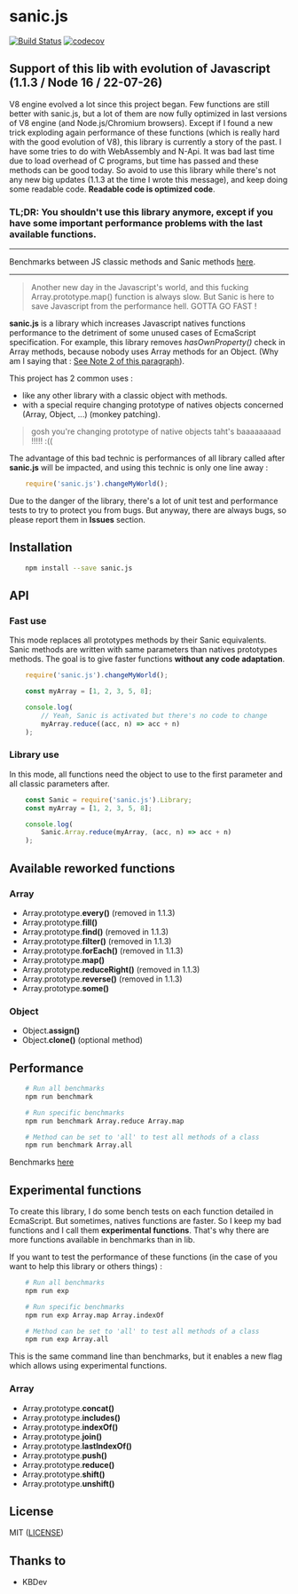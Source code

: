 # sanic.js

[![Build Status](https://travis-ci.org/kb-dev/sanic.js.svg?branch=master)](https://travis-ci.org/kb-dev/sanic.js)
[![codecov](https://codecov.io/gh/kb-dev/sanic.js/branch/master/graph/badge.svg)](https://codecov.io/gh/kb-dev/sanic.js)

## Support of this lib with evolution of Javascript (1.1.3 / Node 16 / 22-07-26)

V8 engine evolved a lot since this project began. Few functions are still better with sanic.js, but a lot of them are now fully optimized in last versions of V8 engine (and Node.js/Chromium browsers).
Except if I found a new trick exploding again performance of these functions (which is really hard with the good evolution of V8), this library is currently a story of the past.
I have some tries to do with WebAssembly and N-Api. It was bad last time due to load overhead of C programs, but time has passed and these methods can be good today.
So avoid to use this library while there's not any new big updates (1.1.3 at the time I wrote this message), and keep doing some readable code. **Readable code is optimized code**.

### TL;DR: You shouldn't use this library anymore, except if you have some important performance problems with the last available functions.

---

Benchmarks between JS classic methods and Sanic methods [here](doc/perf.md).

---

> Another new day in the Javascript's world, and this fucking Array.prototype.map() function is always slow. But Sanic is here to save Javascript from the performance hell. GOTTA GO FAST !

**sanic.js** is a library which increases Javascript natives functions performance to the detriment of some unused cases of EcmaScript specification. For example, this library removes _hasOwnProperty()_ check in Array methods, because nobody uses Array methods for an Object. (Why am I saying that : [See Note 2 of this paragraph](http://www.ecma-international.org/ecma-262/6.0/#sec-array.prototype.map)). 

This project has 2 common uses :
 - like any other library with a classic object with methods.
 - with a special require changing prototype of natives objects concerned (Array, Object, ...) (monkey patching).

> gosh you're changing prototype of native objects taht's baaaaaaaad !!!!! :((

The advantage of this bad technic is performances of all library called after **sanic.js** will be impacted, and using this technic is only one line away : 

```js 
    require('sanic.js').changeMyWorld();
``` 

Due to the danger of the library, there's a lot of unit test and performance tests to try to protect you from bugs. But anyway, there are always bugs, so please report them in **Issues** section.

## Installation

```bash
    npm install --save sanic.js
```

## API

### Fast use

This mode replaces all prototypes methods by their Sanic equivalents. Sanic methods are written with same parameters than natives prototypes methods. The goal is to give faster functions **without any code adaptation**.

```js
    require('sanic.js').changeMyWorld();

    const myArray = [1, 2, 3, 5, 8];

    console.log(
        // Yeah, Sanic is activated but there's no code to change
        myArray.reduce((acc, n) => acc + n)
    );
```

### Library use

In this mode, all functions need the object to use to the first parameter and all classic parameters after.

```js 
    const Sanic = require('sanic.js').Library;
    const myArray = [1, 2, 3, 5, 8];

    console.log(
        Sanic.Array.reduce(myArray, (acc, n) => acc + n)
    );
```

## Available reworked functions

### Array

  - Array.prototype.**every()** (removed in 1.1.3)
  - Array.prototype.**fill()**
  - Array.prototype.**find()** (removed in 1.1.3)
  - Array.prototype.**filter()** (removed in 1.1.3)
  - Array.prototype.**forEach()** (removed in 1.1.3)
  - Array.prototype.**map()**
  - Array.prototype.**reduceRight()** (removed in 1.1.3)
  - Array.prototype.**reverse()** (removed in 1.1.3)
  - Array.prototype.**some()**

### Object
  - Object.**assign()**
  - Object.**clone()** (optional method)

## Performance

```bash
    # Run all benchmarks
    npm run benchmark

    # Run specific benchmarks
    npm run benchmark Array.reduce Array.map

    # Method can be set to 'all' to test all methods of a class
    npm run benchmark Array.all
```

Benchmarks [here](doc/perf.md)

## Experimental functions

To create this library, I do some bench tests on each function detailed in EcmaScript. But sometimes, natives functions are faster. So I keep my bad functions and I call them **experimental functions**.  That's why there are more functions available in benchmarks than in lib.

If you want to test the performance of these functions (in the case of you want to help this library or others things) :  

```bash
    # Run all benchmarks
    npm run exp

    # Run specific benchmarks
    npm run exp Array.map Array.indexOf

    # Method can be set to 'all' to test all methods of a class
    npm run exp Array.all
```

This is the same command line than benchmarks, but it enables a new flag which allows using experimental functions.

### Array

  - Array.prototype.**concat()**
  - Array.prototype.**includes()**
  - Array.prototype.**indexOf()**
  - Array.prototype.**join()**
  - Array.prototype.**lastIndexOf()**
  - Array.prototype.**push()**
  - Array.prototype.**reduce()**
  - Array.prototype.**shift()**
  - Array.prototype.**unshift()**

## License 

MIT ([LICENSE](/LICENSE))

## Thanks to

 - KBDev